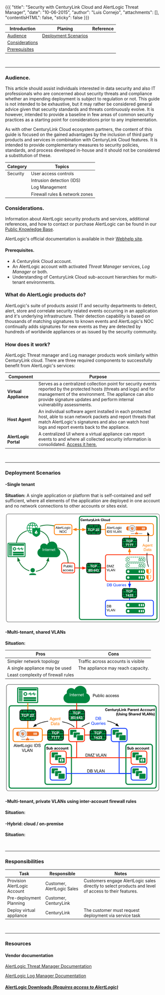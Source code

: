 {{{
  "title": "Security with CenturyLink Cloud and AlertLogic Threat Manager",
  "date": "10-06-2015",
  "author": "Luis Cornejo",
  "attachments": [],
  "contentIsHTML": false,
  "sticky": false
}}}


**Introduction**|**Planing**|**Reference**
-----------------|------------|--------------
[Audience](#Audience)| [Deployment Scenarios](#Deployments)|
[Considerations](#Considerations)|
[Prerequisites](#Prerequisites)|
<BR>
<HR>

### Audience.

This article should assist individuals interested in data security and also IT professionals who are concerned about security threats and compliance whether an impending deployment is subject to regulation or not. This guide is not intended to be exhaustive, but it may rather be considered general advice given that security standards and threats continuously evolve. It is however, intended to provide a baseline in few areas of common security practices as a starting point for considerations prior to any implementation.

As with other CenturyLink Cloud ecosystem partners, the content of this guide is focused on the gained advantages by the inclusion of third party products and services in combination with CenturyLink Cloud features. It is intended to provide complementary measures to security policies, standards, and process developed in-house and it should not be considered a substitution of these.

**Category**|**Topics**
-------------|-----------------------------|
Security     |User access controls
|				  |Intrusion detection (IDS)
|				  |Log Management
|				  |Firewall rules & network zones

### Considerations.

Information about AlertLogic security products and services, additional references, and how to contact or purchase AlertLogic can be found in our [Public Knowledge Base](../ecosystem-partners/marketplace-guides/getting-started-with-alert-logic-threat-manager-partner-template/).
<br>

AlertLogic's official documentation is available in their [Webhelp site](http://docs.alertlogic.com/).

#### Prerequisites.

* A Centurylink Cloud account.
* An AlertLogic account with activated *Threat Manager* services, *Log Manager* or both.
* Understanding of CenturyLink Cloud sub-account hierarchies for multi-tenant environments.

### What do AlertLogic products do?

AlertLogic's suite of products assist IT and security departments to detect, alert, store and correlate security related events occurring in an application and it's underlying infrastructure. Their detection capability is based on thousands of matching signatures to known events and AlertLogic's NOC continually adds signatures for new events as they are detected by hundreds of worldwide appliances or as issued by the security community.

### How does it work?

AlertLogic Threat manager and Log manager products work similarly within CenturyLink cloud. There are three required components to successfully benefit from AlertLogic's services:

**Component**|**Purpose**
-----------------|------------------------------
**Virtual Appliance**|Serves as a centralized collection point for security events reported by the protected hosts (threats and logs) and for management of the environment. The appliance can also provide signature updates and perform internal vulnerability assessments.
**Host Agent**|An individual software agent installed in each protected host, able to scan network packets and report threats that match AlertLogic's signatures and also can watch host logs and report events back to the appliance.
**AlertLogic Portal**|A centralized UI where a virtual appliance can report events to and where all collected security information is consolidated. [Access it here.](https://invision.alertlogic.net/)


<BR><HR>

### Deployment Scenarios

#### -Single tenant

**Situation:** A single application or platform that is self-contained and self sufficient, where all elements of the application are deployed in one account and no network connections to other accounts or sites exist.

![IDS single tenant](../images/alertlogic/tmgr_net.png)

#### -Multi-tenant, shared VLANs

**Situation:** 

**Pros**|**Cons**
--------|----------
Simpler network topology|Traffic across accounts is visible
A single appliance may be used|The appliance may reach capacity.
Least complexity of firewall rules|

![IDS multitenant](../images/alertlogic/subacct_shared.png) 

#### -Multi-tenant, private VLANs using inter-account firewall rules

**Situation:** 

#### -Hybrid: cloud / on-premise

**Situation:** 

<BR><HR>
### Responsibilities

Task|Responsible|Notes
------|-------------|-------
Provision AlertLogic Account|Customer, AlertLogic Sales| Customers engage AlertLogic sales directly to select products and level of access to their features.
Pre-deployment Planning|Customer, CenturyLink|  
Deploy virtual appliance|CenturyLink|The customer must request deployment via service task


<BR><HR>
### Resources

#### Vendor documentation

[AlertLogic Threat Manager Documentation](http://docs.alertlogic.com/#docs/threat_manager/about_threat_manager.htm%3FTocPath%3DThreat%2520Manager%7C_____0)

[AlertLogic Log Manager Documentation](http://docs.alertlogic.com/#docs/log_manager/about_log_manager.htm#get%3FTocPath%3DLog%2520Manager%7C_____0)


#### [AlertLogic Downloads *(Requires access to AlertLogic)*](https://invision.alertlogic.net/tm/support/downloads)


